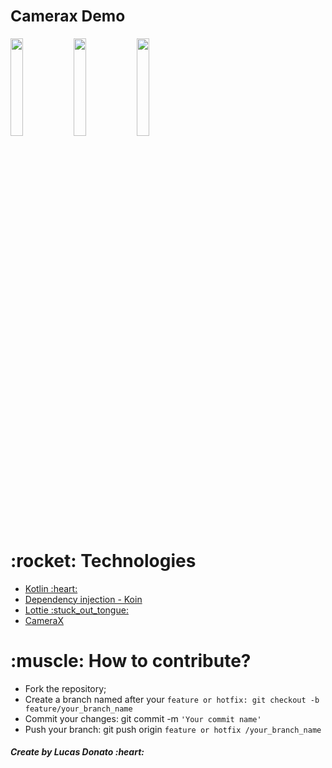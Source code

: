 ### **<h2>Camerax Demo</h2>**

<img src="https://user-images.githubusercontent.com/47648982/146653148-4ef3e69f-41fe-46d5-9b15-2bd8d03157a4.png" width="20%" style="max-width:40%;"/><img src="https://user-images.githubusercontent.com/47648982/146653169-07f0eb33-b28f-45a0-81a9-d76d1d05fa52.png" width="20%" style="max-width:40%;"/><img src="https://user-images.githubusercontent.com/47648982/146653168-a99ddf53-573e-4d9d-a478-ed105645c594.png" width="20%" style="max-width:40%;"/>  

<h1>:rocket: Technologies</h1>  

<ul>
  <li><a href="https://developer.android.com/kotlin?hl=pt" rel="nofollow"> Kotlin :heart: </a></li>
  <li><a href="https://insert-koin.io/" rel="nofollow">Dependency injection - Koin</a></li>
  <li><a href="https://lottiefiles.com/" rel="nofollow">Lottie :stuck_out_tongue:</a></li>
  <li><a href="https://developer.android.com/training/camerax?hl=pt-br" rel="nofollow">CameraX</a></li>
</ul>

<h1>:muscle: How to contribute?</h1>

<ul>
<li>Fork the repository;</li>
<li>Create a branch named after your <code>feature or hotfix: git checkout -b feature/your_branch_name</code></li>
 <li>Commit your changes: git commit -m <code>'Your commit name'</code></li>
 <li>Push your branch: git push origin <code>feature or hotfix /your_branch_name</code></li>
</ul>

<h5>Create by Lucas Donato :heart:</h5>
